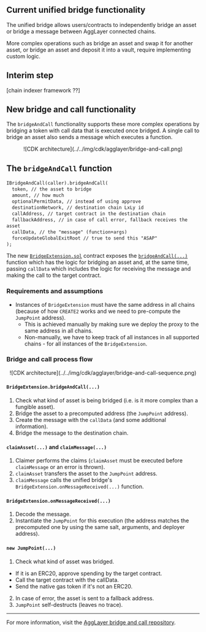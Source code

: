 ## Current unified bridge functionality

The unified bridge allows users/contracts to independently bridge an asset or bridge a message between AggLayer connected chains.

More complex operations such as bridge an asset and swap it for another asset, or bridge an asset and deposit it into a vault, require implementing custom logic. 

## Interim step

[chain indexer framework ??]

## New bridge and call functionality

The `bridgeAndCall` functionality supports these more complex operations by bridging a token with call data that is executed once bridged. A single call to bridge an asset also sends a message which executes a function.

<center>
![CDK architecture](../../img/cdk/agglayer/bridge-and-call.png)
</center>

## The `bridgeAndCall` function

```solidity
IBridgeAndCall(caller).bridgeAndCall(
  token, // the asset to bridge
  amount, // how much
  optionalPermitData, // instead of using approve
  destinationNetwork, // destination chain LxLy id
  callAddress, // target contract in the destination chain
  fallbackAddress, // in case of call error, fallback receives the asset
  callData, // the "message" (function+args)
  forceUpdateGlobalExitRoot // true to send this "ASAP"
);
```

The new [`BridgeExtension.sol`](https://github.com/AggLayer/lxly-bridge-and-call/blob/main/src/BridgeExtension.sol) contract exposes the [`bridgeAndCall(...)`](https://github.com/AggLayer/lxly-bridge-and-call/blob/2d83e96ff120fae7f1c8bb1fc1a6cb7f74afa4aa/src/BridgeExtension.sol#L33) function which has the logic for bridging an asset and, at the same time, passing `callData` which includes the logic for receiving the message and making the call to the target contract.

### Requirements and assumptions

- Instances of `BridgeExtension` must have the same address in all chains (because of how `CREATE2` works and we need to pre-compute the `JumpPoint` address).
  - This is achieved manually by making sure we deploy the proxy to the same address in all chains.
  - Non-manually, we have to keep track of all instances in all supported chains - for all instances of the `BridgeExtension`.

### Bridge and call process flow

<center>
![CDK architecture](../../img/cdk/agglayer/bridge-and-call-sequence.png)
</center>

#### `BridgeExtension.bridgeAndCall(...)`

1. Check what kind of asset is being bridged (i.e. is it more complex than a fungible asset).
2. Bridge the asset to a precomputed address (the `JumpPoint` address).
3. Create the message with the `callData` (and some additional information).
4. Bridge the message to the destination chain.

#### `claimAsset(...)` and `claimMessage(...)`

1. Claimer performs the claims (`claimAsset` must be executed before `claimMessage` or an error is thrown).
2. `claimAsset` transfers the asset to the `JumpPoint` address.
3. `claimMessage` calls the unified bridge's `BridgeExtension.onMessageReceived(...)` function.

#### `BridgeExtension.onMessageReceived(...)`

1. Decode the message.
2. Instantiate the `JumpPoint` for this execution (the address matches the precomputed one by using the same salt, arguments, and deployer address).

#### `new JumpPoint(...)`

1. Check what kind of asset was bridged.

  - If it is an ERC20, approve spending by the target contract.
  - Call the target contract with the callData.
  - Send the native gas token if it's not an ERC20.

2. In case of error, the asset is sent to a fallback address.
3. `JumpPoint` self-destructs (leaves no trace).

---

For more information, visit the [AggLayer bridge and call repository](https://github.com/AggLayer/lxly-bridge-and-call).
